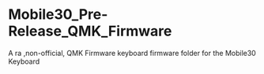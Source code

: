 # Mobile30_Pre-Release_QMK_Firmware
 A ra  ,non-official, QMK Firmware keyboard firmware folder for the Mobile30 Keyboard
